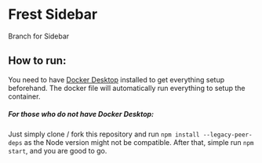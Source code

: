 # Frest Sidebar



Branch for Sidebar

## How to run:

You need to have [Docker Desktop](https://www.docker.com/get-started/) installed to get everything setup beforehand. The docker file will automatically run everything to setup the container.

##### For those who do not have Docker Desktop:

Just simply clone / fork this repository and run `npm install --legacy-peer-deps` as the Node version might not be compatible. After that, simple run `npm start`, and you are good to go.
